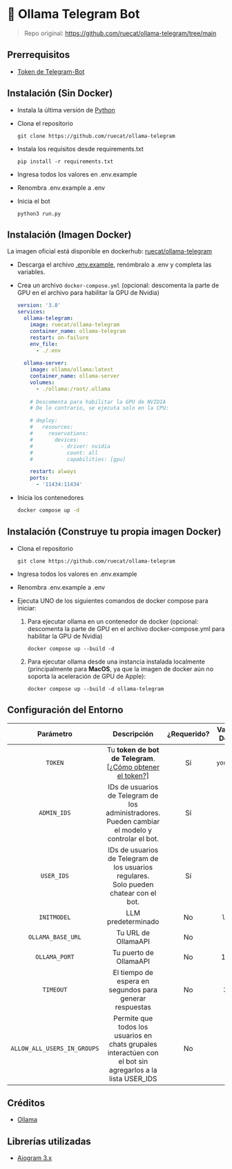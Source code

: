 
# 🦙 Ollama Telegram Bot

> Repo original: https://github.com/ruecat/ollama-telegram/tree/main

## Prerrequisitos
- [Token de Telegram-Bot](https://core.telegram.org/bots#6-botfather)

## Instalación (Sin Docker)
+ Instala la última versión de [Python](https://python.org/downloads)
+ Clona el repositorio
    ```
    git clone https://github.com/ruecat/ollama-telegram
    ```
+ Instala los requisitos desde requirements.txt
    ```
    pip install -r requirements.txt
    ```
+ Ingresa todos los valores en .env.example

+ Renombra .env.example a .env

+ Inicia el bot

    ```
    python3 run.py
    ```
## Instalación (Imagen Docker)
La imagen oficial está disponible en dockerhub: [ruecat/ollama-telegram](https://hub.docker.com/r/ruecat/ollama-telegram)

+ Descarga el archivo [.env.example](https://github.com/ruecat/ollama-telegram/blob/main/.env.example), renómbralo a .env y completa las variables.
+ Crea un archivo `docker-compose.yml` (opcional: descomenta la parte de GPU en el archivo para habilitar la GPU de Nvidia)

    ```yml
    version: '3.8'
    services:
      ollama-telegram:
        image: ruecat/ollama-telegram
        container_name: ollama-telegram
        restart: on-failure
        env_file:
          - ./.env
      
      ollama-server:
        image: ollama/ollama:latest
        container_name: ollama-server
        volumes:
          - ./ollama:/root/.ollama
        
        # Descomenta para habilitar la GPU de NVIDIA
        # De lo contrario, se ejecuta solo en la CPU:
    
        # deploy:
        #   resources:
        #     reservations:
        #       devices:
        #         - driver: nvidia
        #           count: all
        #           capabilities: [gpu]
    
        restart: always
        ports:
          - '11434:11434'
    ```

+ Inicia los contenedores

    ```sh
    docker compose up -d
    ```

## Instalación (Construye tu propia imagen Docker)
+ Clona el repositorio
    ```
    git clone https://github.com/ruecat/ollama-telegram
    ```

+ Ingresa todos los valores en .env.example

+ Renombra .env.example a .env

+ Ejecuta UNO de los siguientes comandos de docker compose para iniciar:
    1. Para ejecutar ollama en un contenedor de docker (opcional: descomenta la parte de GPU en el archivo docker-compose.yml para habilitar la GPU de Nvidia)
        ```
        docker compose up --build -d
        ```

    2. Para ejecutar ollama desde una instancia instalada localmente (principalmente para **MacOS**, ya que la imagen de docker aún no soporta la aceleración de GPU de Apple):
        ```
        docker compose up --build -d ollama-telegram
        ```

## Configuración del Entorno
|          Parámetro           |                                                        Descripción                                                       | ¿Requerido? | Valor por Defecto |                          Ejemplo                          |
|:----------------------------:|:------------------------------------------------------------------------------------------------------------------------:|:-----------:|:-----------------:|:---------------------------------------------------------:|
|           `TOKEN`            | Tu **token de bot de Telegram**.<br/>[[¿Cómo obtener el token?]](https://core.telegram.org/bots/tutorial#obtain-your-bot-token) |     Sí      |    `yourtoken`    |               MTA0M****.GY5L5F.****g*****5k               |
|         `ADMIN_IDS`          |                       IDs de usuarios de Telegram de los administradores.<br/>Pueden cambiar el modelo y controlar el bot.                      |     Sí      |                   | 1234567890<br/>**O**<br/>1234567890,0987654321, etc.      |
|         `USER_IDS`           |                       IDs de usuarios de Telegram de los usuarios regulares.<br/>Solo pueden chatear con el bot.                        |     Sí      |                   | 1234567890<br/>**O**<br/>1234567890,0987654321, etc.      |
|         `INITMODEL`          |                                                        LLM predeterminado                                                        |     No      |     `llama2`      |           mistral:latest<br/>mistral:7b-instruct          |
|      `OLLAMA_BASE_URL`       |                                                      Tu URL de OllamaAPI                                                       |     No      |                   |            localhost<br/>host.docker.internal             |
|        `OLLAMA_PORT`         |                                                      Tu puerto de OllamaAPI                                                    |     No      |      11434        |                                                             |
|            `TIMEOUT`         |                                El tiempo de espera en segundos para generar respuestas                                        |     No      |       3000        |                                                             |
| `ALLOW_ALL_USERS_IN_GROUPS`  |                   Permite que todos los usuarios en chats grupales interactúen con el bot sin agregarlos a la lista USER_IDS                   |     No      |         0         |                                                             |

## Créditos
+ [Ollama](https://github.com/jmorganca/ollama)

## Librerías utilizadas
+ [Aiogram 3.x](https://github.com/aiogram/aiogram)


